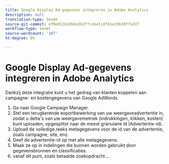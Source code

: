 ```yaml
---
title: Google Display Ad-gegevens integreren in Adobe Analytics
description: null
translation-type: tm+mt
source-git-commit: ef9e012628b6e2b2ffc4b41c0f01e29b30f7a327
workflow-type: tm+mt
source-wordcount: '107'
ht-degree: 0%

---
```



# Google Display Ad-gegevens integreren in Adobe Analytics

Dankzij deze integratie kunt u het gedrag van klanten koppelen aan campagne- en kostengegevens van Google AdWords.

1. Ga naar Google Campaign Manager.
2. Stel een terugkerende exportbewerking van uw weergaveadvertentie in, zodat u delta&#39;s van uw weergavemetriek (indrukkingen, klikken, kosten) kunt uploaden, opgesplitst naar de meest granulaire id (Advertentie-id).
3. Upload de volledige reeks metagegevens voor de id van de advertentie, zoals campagne, site, enz.
4. Geef de advertentie-id op met alle metagegevens.
5. Maak ze op in indelingen die kunnen worden gebruikt door gegevensbronnen en classificaties.
6. vanaf dit punt, zoals betaalde zoekopdracht...
